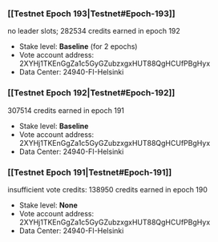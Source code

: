 ### [[Testnet Epoch 193|Testnet#Epoch-193]]
no leader slots; 282534 credits earned in epoch 192
* Stake level: **Baseline** (for 2 epochs)
* Vote account address: 2XYHj1TKEnGgZa1c5GyGZubzxgxHUT88QgHCUfPBgHyx
* Data Center: 24940-FI-Helsinki
### [[Testnet Epoch 192|Testnet#Epoch-192]]
307514 credits earned in epoch 191
* Stake level: **Baseline**
* Vote account address: 2XYHj1TKEnGgZa1c5GyGZubzxgxHUT88QgHCUfPBgHyx
* Data Center: 24940-FI-Helsinki
### [[Testnet Epoch 191|Testnet#Epoch-191]]
insufficient vote credits: 138950 credits earned in epoch 190
* Stake level: **None**
* Vote account address: 2XYHj1TKEnGgZa1c5GyGZubzxgxHUT88QgHCUfPBgHyx
* Data Center: 24940-FI-Helsinki